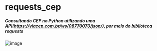 # requests_cep
##### Consultando CEP no Python utilizando uma API(https://viacep.com.br/ws/08770070/json/), por meio do biblioteca requests


![image](https://user-images.githubusercontent.com/33386255/159399763-f3984234-0f92-4798-bf66-b6a5c5af3e8a.png)
